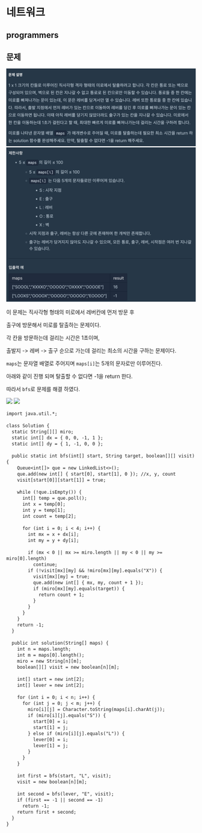 # 네트워크
## programmers

문제
---
<img src="./images/miroEscape-1.png">
<img src="./images/miroEscape-2.png">


이 문제는 직사각형 형태의 미로에서 레버칸에 먼저 방문 후


출구에 방문해서 미로를 탈출하는 문제이다. 


각 칸을 방문하는데 걸리는 시간은 1초이며,


출발지 -> 레버 -> 출구 순으로 가는데 걸리는 최소의 시간을 구하는 문제이다.


```maps```는 문자열 배열로 주어지며 ```maps[i]```는 5개의 문자로만 이루어진다.


아래와 같이 진행 되며 탈출할 수 없다면 -1을 return 한다.

따라서 ```bfs```로 문제를 해결 하였다.


<img src="./images/miroEscape-3.png">
<img src="./images/miroEscape-4.png">







```
import java.util.*;

class Solution {
  static String[][] miro;
  static int[] dx = { 0, 0, -1, 1 };
  static int[] dy = { 1, -1, 0, 0 };

  public static int bfs(int[] start, String target, boolean[][] visit) {
    Queue<int[]> que = new LinkedList<>();
    que.add(new int[] { start[0], start[1], 0 }); //x, y, count
    visit[start[0]][start[1]] = true;

    while (!que.isEmpty()) {
      int[] temp = que.poll();
      int x = temp[0];
      int y = temp[1];
      int count = temp[2];

      for (int i = 0; i < 4; i++) {
        int mx = x + dx[i];
        int my = y + dy[i];

        if (mx < 0 || mx >= miro.length || my < 0 || my >= miro[0].length) 
          continue;
        if (!visit[mx][my] && !miro[mx][my].equals("X")) {
          visit[mx][my] = true;
          que.add(new int[] { mx, my, count + 1 });
          if (miro[mx][my].equals(target)) {
            return count + 1;
          }
        }
      }
    }
    return -1;
  }

  public int solution(String[] maps) {
    int n = maps.length;
    int m = maps[0].length();
    miro = new String[n][m];
    boolean[][] visit = new boolean[n][m];

    int[] start = new int[2];
    int[] lever = new int[2];

    for (int i = 0; i < n; i++) {
      for (int j = 0; j < m; j++) {
        miro[i][j] = Character.toString(maps[i].charAt(j));
        if (miro[i][j].equals("S")) {
          start[0] = i;
          start[1] = j;
        } else if (miro[i][j].equals("L")) {
          lever[0] = i;
          lever[1] = j;
        }
      }
    }

    int first = bfs(start, "L", visit);
    visit = new boolean[n][m];

    int second = bfs(lever, "E", visit);
    if (first == -1 || second == -1)
      return -1;
    return first + second;
  }
}

```
